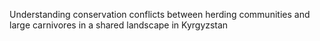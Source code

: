 Understanding conservation conflicts between herding 
communities and large carnivores in a shared landscape
in Kyrgyzstan




